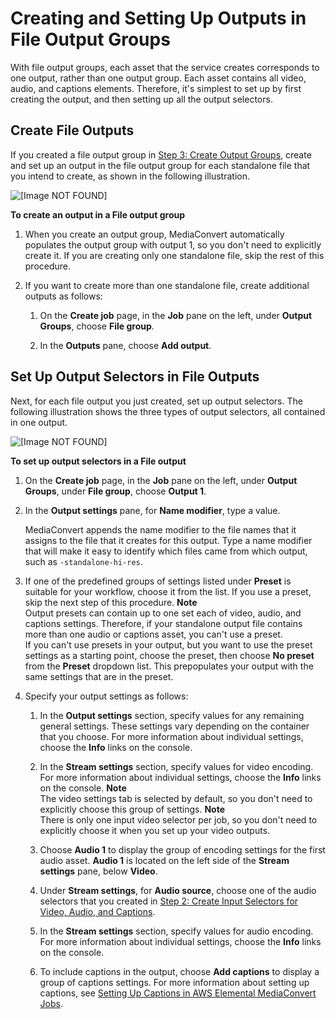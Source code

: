 # Creating and Setting Up Outputs in File Output Groups<a name="create-outputs-in-file-output-groups"></a>

With file output groups, each asset that the service creates corresponds to one output, rather than one output group\. Each asset contains all video, audio, and captions elements\. Therefore, it's simplest to set up by first creating the output, and then setting up all the output selectors\. 

## Create File Outputs<a name="create-file-outputs"></a>

If you created a file output group in [Step 3: Create Output Groups](specify-output-groups.md), create and set up an output in the file output group for each standalone file that you intend to create, as shown in the following illustration\.

![\[Image NOT FOUND\]](http://docs.aws.amazon.com/mediaconvert/latest/ug/images/Job_outputs-file.png)

**To create an output in a File output group**

1. When you create an output group, MediaConvert automatically populates the output group with output 1, so you don't need to explicitly create it\. If you are creating only one standalone file, skip the rest of this procedure\.

1. If you want to create more than one standalone file, create additional outputs as follows:

   1. On the **Create job** page, in the **Job** pane on the left, under **Output Groups**, choose **File group**\.

   1. In the **Outputs** pane, choose **Add output**\.

## Set Up Output Selectors in File Outputs<a name="set-up-output-selectors-in-file-outputs"></a>

Next, for each file output you just created, set up output selectors\. The following illustration shows the three types of output selectors, all contained in one output\.

![\[Image NOT FOUND\]](http://docs.aws.amazon.com/mediaconvert/latest/ug/images/Job_output-selectors-file.png)

**To set up output selectors in a File output**

1. On the **Create job** page, in the **Job** pane on the left, under **Output Groups**, under **File group**, choose **Output 1**\. 

1. In the **Output settings** pane, for **Name modifier**, type a value\.

   MediaConvert appends the name modifier to the file names that it assigns to the file that it creates for this output\. Type a name modifier that will make it easy to identify which files came from which output, such as `-standalone-hi-res`\.

1. If one of the predefined groups of settings listed under **Preset** is suitable for your workflow, choose it from the list\. If you use a preset, skip the next step of this procedure\.
**Note**  
Output presets can contain up to one set each of video, audio, and captions settings\. Therefore, if your standalone output file contains more than one audio or captions asset, you can't use a preset\.  
If you can't use presets in your output, but you want to use the preset settings as a starting point, choose the preset, then choose **No preset** from the **Preset** dropdown list\. This prepopulates your output with the same settings that are in the preset\.

1. Specify your output settings as follows:

   1. In the **Output settings** section, specify values for any remaining general settings\. These settings vary depending on the container that you choose\. For more information about individual settings, choose the **Info** links on the console\.

   1. In the **Stream settings** section, specify values for video encoding\. For more information about individual settings, choose the **Info** links on the console\.
**Note**  
The video settings tab is selected by default, so you don't need to explicitly choose this group of settings\. 
**Note**  
There is only one input video selector per job, so you don't need to explicitly choose it when you set up your video outputs\.

   1. Choose **Audio 1** to display the group of encoding settings for the first audio asset\. **Audio 1** is located on the left side of the **Stream settings** pane, below **Video**\.

   1. Under **Stream settings**, for **Audio source**, choose one of the audio selectors that you created in [Step 2: Create Input Selectors for Video, Audio, and Captions](create-selectors.md)\.

   1. In the **Stream settings** section, specify values for audio encoding\. For more information about individual settings, choose the **Info** links on the console\.

   1. To include captions in the output, choose **Add captions** to display a group of captions settings\. For more information about setting up captions, see [Setting Up Captions in AWS Elemental MediaConvert Jobs](including-captions.md)\.